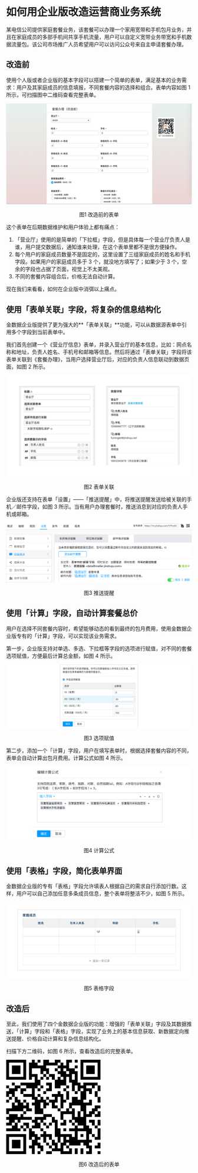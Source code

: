 # 如何用企业版改造运营商业务系统

某电信公司提供家庭套餐业务，该套餐可以办理一个家用宽带和手机包月业务，并且在家庭成员的多部手机间共享手机流量，用户可以自定义宽带业务带宽和手机数据流量包。该公司市场推广人员希望用户可以访问公众号来自主申请套餐办理。

## 改造前

使用个人版或者企业版的基本字段可以搭建一个简单的表单，满足基本的业务需求：用户及其家庭成员的信息填报，不同套餐内容的选择和组合。表单内容如图 1 所示，可扫描图中二维码查看完整表单。

![](/assets/运营商-改造前.png)
<center>图1 改造前的表单</center>


这个表单在后期数据维护和用户体验上都有痛点：

1. 「营业厅」使用的是简单的「下拉框」字段，但是具体每一个营业厅负责人是谁，用户提交数据后，通知谁来处理，在这个表单里都不是很方便操作。
2. 每个用户的家庭成员数量不是固定的，这里设置了三组家庭成员的姓名和手机字段。如果用户的家庭成员多于 3 个，就没地方填写了；如果少于 3 个，空余的字段也占据了页面，视觉上不太美观。
3. 不同的套餐内容组合后，价格无法自动计算。

现在我们来看看，如何在企业版中消弭以上痛点。

## 使用「表单关联」字段，将复杂的信息结构化

金数据企业版提供了更为强大的**「表单关联」**功能，可以从数据源表单中引用多个字段到当前表单中。

我们首先创建一个《营业厅信息》表单，并录入营业厅的基本信息，比如：网点名称和地址，负责人姓名、手机号和邮箱等信息。然后将通过「表单关联」字段将该表单关联到《套餐办理》，当用户选择营业厅后，对应的负责人信息联动到数据页面，如图 2 所示。

![](/assets/运营商-表单关联.png)
<center>图2 表单关联</center>

企业版还支持在表单「设置」——「推送提醒」中，将推送提醒发送给被关联的手机／邮件字段，如图 3 所示。当有用户办理套餐时，推送消息到对应的负责人手机或邮箱。

![](/assets/运营商-推送提醒.png)
<center>图3 推送提醒</center>


## 使用「计算」字段，自动计算套餐总价

用户在选择不同套餐内容时，希望能够动态的看到最终的包月费用，使用金数据企业版专有的「计算」字段，可以实现该业务需求。

第一步，企业版支持对单选、多选、下拉框等字段的选项进行赋值，对不同的套餐选项赋值，方便最后计算总金额，如图 4 所示。

![](/assets/运营商-选项赋值.png)
<center>图3 选项赋值</center>

第二步，添加一个「计算」字段，用户在填写表单时，根据选择套餐内容的不同，表单会自动计算出包月费用。计算公式如图 4 所示。

![](/assets/运营商-计算公式.png)
<center>图4 计算公式</center>

## 使用「表格」字段，简化表单界面

金数据企业版的专有「表格」字段允许填表人根据自己的需求自行添加行数。这样，用户可以自己添加任意多条成员信息，整个表单将整洁不少，如图 5 所示。

![](/assets/运营商-表格字段.png)
<center>图5 表格字段</center>


## 改造后

至此，我们使用了四个金数据企业版的功能：增强的「表单关联」字段及其数据推送，「计算」字段和「表格」字段，实现了业务上的基本信息获取、新数据定向推送提醒、价格自动计算和复杂信息结构化。

扫描下方二维码，如图 6 所示，查看改造后的完整表单。

![](/assets/企业版-改造后的表单.png)
<center>图6 改造后的表单</center>